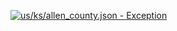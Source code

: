 [![us/ks/allen_county.json - Exception](https://img.shields.io/badge/us/ks/allen_county.json-Exception-red)](https://github.com/openaddresses/openaddresses/tree/master/sources/us/ks/allen_county.json)
